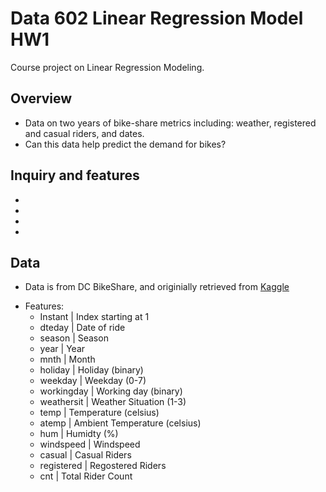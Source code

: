 # Data 602 Linear Regression Model HW1
 Course project on Linear Regression Modeling.
 
 ## Overview
 - Data on two years of bike-share metrics including: weather, registered and casual riders, and dates.
 - Can this data help predict the demand for bikes?
 
 ## Inquiry and features
 - 
 -
 -
 -
 
 ## Data
 - Data is from DC BikeShare, and originially retrieved from [Kaggle](https://www.kaggle.com/poornimakeshavaiah/bikesharing)
 * Features:
   * Instant | Index starting at 1
   * dteday | Date of ride
   * season | Season
   * year | Year
   * mnth | Month
   * holiday | Holiday (binary)
   * weekday | Weekday (0-7)
   * workingday | Working day (binary)
   * weathersit | Weather Situation (1-3)
   * temp | Temperature (celsius)
   * atemp | Ambient Temperature (celsius)
   * hum | Humidty (%)
   * windspeed | Windspeed
   * casual | Casual Riders
   * registered | Regostered Riders
   * cnt  | Total Rider Count
